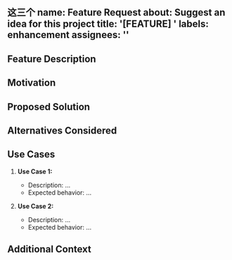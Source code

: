 这三个
name: Feature Request
about: Suggest an idea for this project
title: '[FEATURE] '
labels: enhancement
assignees: ''
---

## Feature Description

<!-- A clear and concise description of the feature -->

## Motivation

<!-- Why is this feature needed? What problem does it solve? -->

## Proposed Solution

<!-- How would you implement this feature? -->

## Alternatives Considered

<!-- What other approaches have you considered? -->

## Use Cases

<!-- Provide specific examples of how this feature would be used -->

1. **Use Case 1:**
   - Description: ...
   - Expected behavior: ...

2. **Use Case 2:**
   - Description: ...
   - Expected behavior: ...

## Additional Context

<!-- Add any other context, mockups, or examples about the feature request -->

